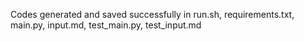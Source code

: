 Codes generated and saved successfully in run.sh, requirements.txt, main.py, input.md, test_main.py, test_input.md
